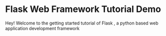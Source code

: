Flask Web Framework Tutorial Demo
===============================

Hey! Welcome to the getting started tutorial of Flask , a python based web application development framework
